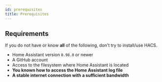 ```yaml
---
id: prerequisites
title: Prerequisites
---
```


## Requirements

If you do not have or know **all** of the following, don't try to install/use HACS.

- Home Assistant version `0.98.0` or newer
- A GitHub account
- Access to the filesystem where Home Assistant is located
- **You known how to access the Home Assistant log file**
- **A stable internet connection with a sufficient bandwidth**